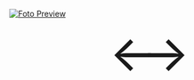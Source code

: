 [![Foto Preview](preview/n235.avif)](https://20essentials.github.io/project-000-235)

<div align="center" style="display: flex; justify-content: center; align-items: center;">
  <a style="text-decoration: none; width: 50px; height: 10px; font-size: 30px; transform: scale(3);" href="https://github.com/20essentials/project-000-234" target="_blank">&#8592;</a>
  &nbsp;&nbsp;
  <a style="text-decoration: none; width: 50px; height: 10px; font-size: 30px; transform: scale(3);" href="https://github.com/20essentials/project-000-236" target="_blank">&#8594;</a>
</div>
